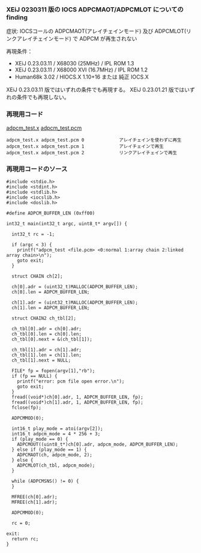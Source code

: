 ### XEiJ 0230311 版の IOCS ADPCMAOT/ADPCMLOT についての finding

症状: IOCSコールの ADPCMAOT(アレイチェインモード) 及び ADPCMLOT(リンクアレイチェインモード) で ADPCM が再生されない

再現条件：
 - XEiJ 0.23.03.11 / X68030 (25MHz) / IPL ROM 1.3
 - XEiJ 0.23.03.11 / X68000 XVI (16.7MHz) / IPL ROM 1.2
 - Human68k 3.02 / HIOCS.X 1.10+16 または 純正 IOCS.X 

XEiJ 0.23.03.11 版ではいずれの条件でも再現する。
XEiJ 0.23.01.21 版ではいずれの条件でも再現しない。


### 再現用コード

[adpcm_test.x](./adpcm_test.x)
[adpcm_test.pcm](./adpcm_test.pcm)

    adpcm_test.x adpcm_test.pcm 0             アレイチェインを使わずに再生
    adpcm_test.x adpcm_test.pcm 1             アレイチェインで再生
    adpcm_test.x adpcm_test.pcm 2             リンクアレイチェインで再生


### 再現用コードのソース

    #include <stdio.h>
    #include <stdint.h>
    #include <stdlib.h>
    #include <iocslib.h>
    #include <doslib.h>

    #define ADPCM_BUFFER_LEN (0xff00)

    int32_t main(int32_t argc, uint8_t* argv[]) {

      int32_t rc = -1;

      if (argc < 3) {
        printf("adpcm_test <file.pcm> <0:normal 1:array chain 2:linked array chain>\n");
        goto exit;
      }

      struct CHAIN ch[2];

      ch[0].adr = (uint32_t)MALLOC(ADPCM_BUFFER_LEN);
      ch[0].len = ADPCM_BUFFER_LEN;

      ch[1].adr = (uint32_t)MALLOC(ADPCM_BUFFER_LEN);
      ch[1].len = ADPCM_BUFFER_LEN;

      struct CHAIN2 ch_tbl[2];
      
      ch_tbl[0].adr = ch[0].adr;
      ch_tbl[0].len = ch[0].len;
      ch_tbl[0].next = &(ch_tbl[1]);
      
      ch_tbl[1].adr = ch[1].adr;
      ch_tbl[1].len = ch[1].len;
      ch_tbl[1].next = NULL;
      
      FILE* fp = fopen(argv[1],"rb");
      if (fp == NULL) {
        printf("error: pcm file open error.\n");
        goto exit;
      }
      fread((void*)ch[0].adr, 1, ADPCM_BUFFER_LEN, fp);
      fread((void*)ch[1].adr, 1, ADPCM_BUFFER_LEN, fp);
      fclose(fp);

      ADPCMMOD(0);

      int16_t play_mode = atoi(argv[2]);
      int16_t adpcm_mode = 4 * 256 + 3;
      if (play_mode == 0) {
        ADPCMOUT((uint8_t*)ch[0].adr, adpcm_mode, ADPCM_BUFFER_LEN);
      } else if (play_mode == 1) {
        ADPCMAOT(ch, adpcm_mode, 2);
      } else {
        ADPCMLOT(ch_tbl, adpcm_mode);
      }

      while (ADPCMSNS() != 0) {
      }

      MFREE(ch[0].adr);
      MFREE(ch[1].adr);

      ADPCMMOD(0);

      rc = 0;

    exit:
      return rc;
    }
